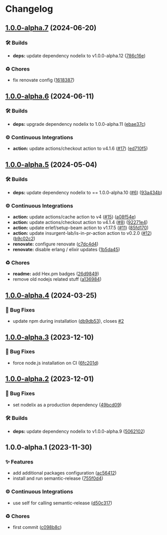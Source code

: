 # Changelog

## [1.0.0-alpha.7](https://github.com/unill-io/semantic_release/compare/v1.0.0-alpha.6...v1.0.0-alpha.7) (2024-06-20)

### 🛠 Builds

* **deps:** update dependency nodelix to v1.0.0-alpha.12 ([786c16e](https://github.com/unill-io/semantic_release/commit/786c16e65b5aa635ef2c041e7a0b9a2b71f295e4))

### ♻️ Chores

* fix renovate config ([1618387](https://github.com/unill-io/semantic_release/commit/1618387bec75001a769d395d5a4661f416b19bf0))

## [1.0.0-alpha.6](https://github.com/unill-io/semantic_release/compare/v1.0.0-alpha.5...v1.0.0-alpha.6) (2024-06-11)

### 🛠 Builds

* **deps:** upgrade dependency nodelix to 1.0.0-alpha.11 ([ebae37c](https://github.com/unill-io/semantic_release/commit/ebae37c9b48b5ec5d0802c20b24e8f399f90ebcc))

### ⚙️ Continuous Integrations

* **action:** update actions/checkout action to v4.1.6 ([#17](https://github.com/unill-io/semantic_release/issues/17)) ([ed710f5](https://github.com/unill-io/semantic_release/commit/ed710f585d6adb66b41471766af2b5639b94ac4b))

## [1.0.0-alpha.5](https://github.com/unill-io/semantic_release/compare/v1.0.0-alpha.4...v1.0.0-alpha.5) (2024-05-04)

### 🛠 Builds

* **deps:** update dependency nodelix to == 1.0.0-alpha.10 ([#6](https://github.com/unill-io/semantic_release/issues/6)) ([93a434b](https://github.com/unill-io/semantic_release/commit/93a434b41919f6f832b8bcbaff435f86761f3d1d))


### ⚙️ Continuous Integrations

* **action:** update actions/cache action to v4 ([#15](https://github.com/unill-io/semantic_release/issues/15)) ([a08f54e](https://github.com/unill-io/semantic_release/commit/a08f54effa1adba15d18f7bdf021687986b6bfe0))
* **action:** update actions/checkout action to v4.1.4 ([#8](https://github.com/unill-io/semantic_release/issues/8)) ([92271e4](https://github.com/unill-io/semantic_release/commit/92271e46b518fb3eb3c87b9d87c6380df249a595))
* **action:** update erlef/setup-beam action to v1.17.5 ([#11](https://github.com/unill-io/semantic_release/issues/11)) ([85fd170](https://github.com/unill-io/semantic_release/commit/85fd17040c7e45c573fa6b6ce8604beb19fdce01))
* **action:** update insurgent-lab/is-in-pr-action action to v0.2.0 ([#12](https://github.com/unill-io/semantic_release/issues/12)) ([b9c02c2](https://github.com/unill-io/semantic_release/commit/b9c02c2027fe7bcc9bda1b619002109633479c2b))
* **renovate:** configure renovate ([c7dc4d4](https://github.com/unill-io/semantic_release/commit/c7dc4d4d271768471d81f25f53889b44098f2538))
* **renovate:** disable erlang / elixir updates ([1b5da45](https://github.com/unill-io/semantic_release/commit/1b5da454203ffda3a84e03491fc48ef6fbd894b5))


### ♻️ Chores

* **readme:** add Hex.pm badges ([26d9849](https://github.com/unill-io/semantic_release/commit/26d98499e20b4d14f6e58bbb2ac0d7cf031aca93))
* remove old nodejs related stuff ([a136984](https://github.com/unill-io/semantic_release/commit/a136984ca6f87a1468011d1bb487ce604d045e77))

## [1.0.0-alpha.4](https://github.com/unill-io/semantic_release/compare/v1.0.0-alpha.3...v1.0.0-alpha.4) (2024-03-25)


### 🐛 Bug Fixes

* update npm during installation ([db9db53](https://github.com/unill-io/semantic_release/commit/db9db53cc3e6a22cb4a899214c4540ed25fb5888)), closes [#2](https://github.com/unill-io/semantic_release/issues/2)

## [1.0.0-alpha.3](https://github.com/unill-io/semantic_release/compare/v1.0.0-alpha.2...v1.0.0-alpha.3) (2023-12-10)


### 🐛 Bug Fixes

* force node.js installation on CI ([6fc201d](https://github.com/unill-io/semantic_release/commit/6fc201d0587b833111b59ffffbd5f952d368c845))

## [1.0.0-alpha.2](https://github.com/unill-io/semantic_release/compare/v1.0.0-alpha.1...v1.0.0-alpha.2) (2023-12-01)


### 🐛 Bug Fixes

* set nodelix as a production dependency ([49bcd09](https://github.com/unill-io/semantic_release/commit/49bcd095bdeb7cff93a0d3f3090eb2bb79f50231))


### 🛠 Builds

* **deps:** update dependency nodelix to v1.0.0-alpha.9 ([5062102](https://github.com/unill-io/semantic_release/commit/5062102d8c5e22a3aef115bec86c09960a26636a))

## 1.0.0-alpha.1 (2023-11-30)


### ✨ Features

* add additional packages configuration ([ac56412](https://github.com/unill-io/semantic_release/commit/ac56412e30720d745a45336038b2215ee928c716))
* install and run semantic-release ([755f0d4](https://github.com/unill-io/semantic_release/commit/755f0d490f1218ace6d6c25233a21bd830e03bcb))


### ⚙️ Continuous Integrations

* use self for calling semantic-release ([d50c317](https://github.com/unill-io/semantic_release/commit/d50c3175a73b17c070631a8ab4515d63a9334808))


### ♻️ Chores

* first commit ([c098b8c](https://github.com/unill-io/semantic_release/commit/c098b8c3befec75b7a960899e1a19d43f543ba74))
